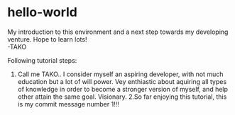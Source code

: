 # hello-world
My introduction to this environment and a next step towards my developing venture. Hope to learn lots!    
-TAKO

Following tutorial steps:
1. Call me TAKO.. I consider myself an aspiring developer, with not much education but a lot of will power. Vey enthiastic about aquiring all types of knowledge in order to become a stronger version of myself, and help other attain the same goal. Visionary.
2.So far enjoying this tutorial, this is my commit message number 1!!! 

